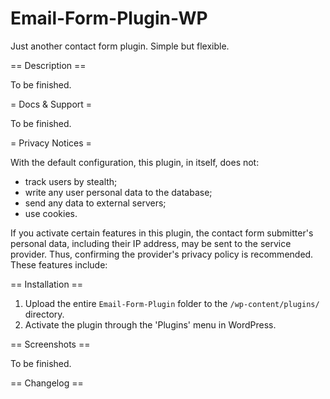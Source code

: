 # Email-Form-Plugin-WP

Just another contact form plugin. Simple but flexible.

== Description ==

To be finished.

= Docs & Support =

To be finished.

= Privacy Notices =

With the default configuration, this plugin, in itself, does not:

- track users by stealth;
- write any user personal data to the database;
- send any data to external servers;
- use cookies.

If you activate certain features in this plugin, the contact form submitter's personal data, including their IP address, may be sent to the service provider. Thus, confirming the provider's privacy policy is recommended. These features include:

== Installation ==

1.  Upload the entire `Email-Form-Plugin` folder to the `/wp-content/plugins/` directory.
1.  Activate the plugin through the 'Plugins' menu in WordPress.

== Screenshots ==

To be finished.

== Changelog ==
